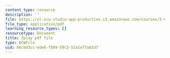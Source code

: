 ```yaml
---
content_type: resource
description: ''
file: https://ol-ocw-studio-app-production.s3.amazonaws.com/courses/3-021j-introduction-to-modeling-and-simulation-spring-2012/66cb93ccede6fb0959c251a1ef7a63d7_U5zt5u-C_uY.pdf
file_type: application/pdf
learning_resource_types: []
resourcetype: Document
title: 3play pdf file
type: OCWFile
uid: 66cb93cc-ede6-fb09-59c2-51a1ef7a63d7
---
```

